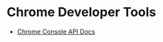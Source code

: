 # Chrome Developer Tools

- [Chrome Console API Docs](https://developer.chrome.com/devtools/docs/console-api)
